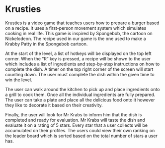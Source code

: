 # Krusties

Krusties is a video game that teaches users how to prepare a burger based on a recipe. It uses a first-person movement system which simulates cooking in real life. This game is inspired by Spongebob, the cartoon on Nickelodeon. The recipe used in our game is the one used to make a Krabby Patty in the Spongebob cartoon.  

At the start of the level, a list of hotkeys will be displayed on the top left corner. When the “R” key is pressed, a recipe will be shown to the user which includes a list of ingredients and step-by-step instructions on how to complete the dish. A timer on the top right corner of the screen will start counting down. The user must complete the dish within the given time to win the level.  

The user can walk around the kitchen to pick up and place ingredients onto a grill to cook them. Once all the individual ingredients are fully prepared. The user can take a plate and place all the delicious food onto it however they like to decorate it based on their creativity.  

Finally, the user will look for Mr Krabs to inform him that the dish is completed and ready for evaluation. Mr Krabs will taste the dish and evaluate it on a rating of 5 stars. Every star that a user collects will be accumulated on their profiles. The users could view their own ranking on the leader board which is sorted based on the total number of stars a user has.  
